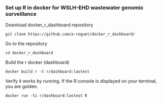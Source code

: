### Set up R in docker for WSLH-EHD wastewater genomic surveillance



Download docker_r_dashboard repository

```git clone https://github.com/a-roguet/docker_r_dashboard/```


Go to the repository

```cd docker_r_dashboard```


Build the r docker (dashboard)

```docker build r -t r/dashboard:lastest```


Verify it works by running. If the R console is displayed on your terminal, you are golden. 

```docker run -ti r/dashboard:lastest R```

